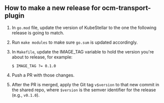 ## How to make a new release for ocm-transport-plugin

1.  In `go.mod` file, update the version of KubeStellar to the one the following release is going to match.

1. Run `make modules` to make sure `go.sum` is updated accordingly. 
 
1.  In `Makefile`, update the IMAGE_TAG variable to hold the version you're about to release, for example:
    ```
    $ IMAGE_TAG ?= 0.1.0
    ```

1.  Push a PR with those changes.

1. After the PR is merged, apply the Git tag `v$version` to that new commit in the shared repo, where `$version` is the semver identifier for the release (e.g., `v0.1.0`).